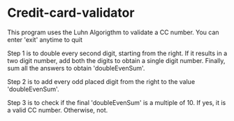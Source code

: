 # Credit-card-validator

This program uses the Luhn Algorigthm to validate a CC number.
You can enter 'exit' anytime to quit

Step 1 is to double every second digit, starting from the right. If it
results in a two digit number, add both the digits to obtain a single
digit number. Finally, sum all the answers to obtain 'doubleEvenSum'.  
 
Step 2 is to add every odd placed digit from the right to the value 'doubleEvenSum'.

Step 3 is to check if the final 'doubleEvenSum' is a multiple of 10.
If yes, it is a valid CC number. Otherwise, not.
